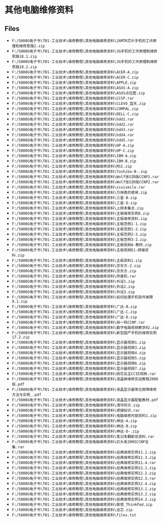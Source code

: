 # 其他电脑维修资料

## Files

- `F:/5000G电子书\T01-工业技术\维修教程\其他电脑维修资料\16MTK芯片手机的工作原理和维修思路2.zip`
- `F:/5000G电子书\T01-工业技术\维修教程\其他电脑维修资料\3G手机的工作原理和维修思路18.1.zip`
- `F:/5000G电子书\T01-工业技术\维修教程\其他电脑维修资料\3G手机的工作原理和维修思路18.2.zip`
- `F:/5000G电子书\T01-工业技术\维修教程\其他电脑维修资料\ACER-A.zip`
- `F:/5000G电子书\T01-工业技术\维修教程\其他电脑维修资料\ACER-C.zip`
- `F:/5000G电子书\T01-工业技术\维修教程\其他电脑维修资料\APPLE.zip`
- `F:/5000G电子书\T01-工业技术\维修教程\其他电脑维修资料\ASUS-A.zip`
- `F:/5000G电子书\T01-工业技术\维修教程\其他电脑维修资料\ASUS点位图.zip`
- `F:/5000G电子书\T01-工业技术\维修教程\其他电脑维修资料\CCSP.rar`
- `F:/5000G电子书\T01-工业技术\维修教程\其他电脑维修资料\CLEVO_蓝天.zip`
- `F:/5000G电子书\T01-工业技术\维修教程\其他电脑维修资料\COMPAL.zip`
- `F:/5000G电子书\T01-工业技术\维修教程\其他电脑维修资料\DELL-C.zip`
- `F:/5000G电子书\T01-工业技术\维修教程\其他电脑维修资料\hdd1.rar`
- `F:/5000G电子书\T01-工业技术\维修教程\其他电脑维修资料\hdd2.rar`
- `F:/5000G电子书\T01-工业技术\维修教程\其他电脑维修资料\hdd3.rar`
- `F:/5000G电子书\T01-工业技术\维修教程\其他电脑维修资料\hdd4.rar`
- `F:/5000G电子书\T01-工业技术\维修教程\其他电脑维修资料\hdd5.rar`
- `F:/5000G电子书\T01-工业技术\维修教程\其他电脑维修资料\HP-A.zip`
- `F:/5000G电子书\T01-工业技术\维修教程\其他电脑维修资料\HP-C.zip`
- `F:/5000G电子书\T01-工业技术\维修教程\其他电脑维修资料\IBM-A.zip`
- `F:/5000G电子书\T01-工业技术\维修教程\其他电脑维修资料\IBM-B.zip`
- `F:/5000G电子书\T01-工业技术\维修教程\其他电脑维修资料\MSI.zip`
- `F:/5000G电子书\T01-工业技术\维修教程\其他电脑维修资料\Toshiba-B-.zip`
- `F:/5000G电子书\T01-工业技术\维修教程\其他电脑维修资料\Wolf张SIR版CCNP1.rar`
- `F:/5000G电子书\T01-工业技术\维修教程\其他电脑维修资料\Wolf张SIR版CCNP2.rar`
- `F:/5000G电子书\T01-工业技术\维修教程\其他电脑维修资料\xixismile.rar`
- `F:/5000G电子书\T01-工业技术\维修教程\其他电脑维修资料\万用表的使用.zip`
- `F:/5000G电子书\T01-工业技术\维修教程\其他电脑维修资料\三星-B.zip`
- `F:/5000G电子书\T01-工业技术\维修教程\其他电脑维修资料\三星-D.zip`
- `F:/5000G电子书\T01-工业技术\维修教程\其他电脑维修资料\上网本集合.zip`
- `F:/5000G电子书\T01-工业技术\维修教程\其他电脑维修资料\主板维修实例8.zip`
- `F:/5000G电子书\T01-工业技术\维修教程\其他电脑维修资料\主板维修资料.zip`
- `F:/5000G电子书\T01-工业技术\维修教程\其他电脑维修资料\主板范例1-1.zip`
- `F:/5000G电子书\T01-工业技术\维修教程\其他电脑维修资料\主板范例1-2.zip`
- `F:/5000G电子书\T01-工业技术\维修教程\其他电脑维修资料\主板范例2-2.zip`
- `F:/5000G电子书\T01-工业技术\维修教程\其他电脑维修资料\主板范例3-2.zip`
- `F:/5000G电子书\T01-工业技术\维修教程\其他电脑维修资料\主板视频A-教材.zip`
- `F:/5000G电子书\T01-工业技术\维修教程\其他电脑维修资料\主板视频E1-焊接资料.zip`
- `F:/5000G电子书\T01-工业技术\维修教程\其他电脑维修资料\主板资料1.zip`
- `F:/5000G电子书\T01-工业技术\维修教程\其他电脑维修资料\京东方-2.zip`
- `F:/5000G电子书\T01-工业技术\维修教程\其他电脑维修资料\京东方.zip`
- `F:/5000G电子书\T01-工业技术\维修教程\其他电脑维修资料\传直机.rar`
- `F:/5000G电子书\T01-工业技术\维修教程\其他电脑维修资料\外设1.zip`
- `F:/5000G电子书\T01-工业技术\维修教程\其他电脑维修资料\外设2.zip`
- `F:/5000G电子书\T01-工业技术\维修教程\其他电脑维修资料\外设3.zip`
- `F:/5000G电子书\T01-工业技术\维修教程\其他电脑维修资料\如何处理手机软件故障9.1.zip`
- `F:/5000G电子书\T01-工业技术\维修教程\其他电脑维修资料\广达-B.zip`
- `F:/5000G电子书\T01-工业技术\维修教程\其他电脑维修资料\广达-C.zip`
- `F:/5000G电子书\T01-工业技术\维修教程\其他电脑维修资料\广达-D.zip`
- `F:/5000G电子书\T01-工业技术\维修教程\其他电脑维修资料\徐一鸣CCNP.rar`
- `F:/5000G电子书\T01-工业技术\维修教程\其他电脑维修资料\数字电路视频教学02.zip`
- `F:/5000G电子书\T01-工业技术\维修教程\其他电脑维修资料\新型国产手机的维修实例17.2.zip`
- `F:/5000G电子书\T01-工业技术\维修教程\其他电脑维修资料\显示器视频1.zip`
- `F:/5000G电子书\T01-工业技术\维修教程\其他电脑维修资料\显示器视频3.zip`
- `F:/5000G电子书\T01-工业技术\维修教程\其他电脑维修资料\显示器视频4.zip`
- `F:/5000G电子书\T01-工业技术\维修教程\其他电脑维修资料\显示器视频5.zip`
- `F:/5000G电子书\T01-工业技术\维修教程\其他电脑维修资料\显示器视频6.zip`
- `F:/5000G电子书\T01-工业技术\维修教程\其他电脑维修资料\显示器视频7.zip`
- `F:/5000G电子书\T01-工业技术\维修教程\其他电脑维修资料\桃花岛主CCIE视频.rar`
- `F:/5000G电子书\T01-工业技术\维修教程\其他电脑维修资料\液晶屏维修实战教程2008版.pdf`
- `F:/5000G电子书\T01-工业技术\维修教程\其他电脑维修资料\液晶显示器常见故障维修方法与实例_.pdf`
- `F:/5000G电子书\T01-工业技术\维修教程\其他电脑维修资料\液晶显示器配套教材.pdf`
- `F:/5000G电子书\T01-工业技术\维修教程\其他电脑维修资料\清华同方.zip`
- `F:/5000G电子书\T01-工业技术\维修教程\其他电脑维修资料\焊接知识.rar`
- `F:/5000G电子书\T01-工业技术\维修教程\其他电脑维修资料\电脑维修内部资料1.zip`
- `F:/5000G电子书\T01-工业技术\维修教程\其他电脑维修资料\神达-A.zip`
- `F:/5000G电子书\T01-工业技术\维修教程\其他电脑维修资料\神达-B.zip`
- `F:/5000G电子书\T01-工业技术\维修教程\其他电脑维修资料\神达-D-.zip`
- `F:/5000G电子书\T01-工业技术\维修教程\其他电脑维修资料\笔记本翻新及资料.rar`
- `F:/5000G电子书\T01-工业技术\维修教程\其他电脑维修资料\红头发2005CCNP全集.rar`
- `F:/5000G电子书\T01-工业技术\维修教程\其他电脑维修资料\经典维修实例11.1.zip`
- `F:/5000G电子书\T01-工业技术\维修教程\其他电脑维修资料\经典维修实例11.3.zip`
- `F:/5000G电子书\T01-工业技术\维修教程\其他电脑维修资料\经典维修实例11.4.rar`
- `F:/5000G电子书\T01-工业技术\维修教程\其他电脑维修资料\经典维修实例12.1.zip`
- `F:/5000G电子书\T01-工业技术\维修教程\其他电脑维修资料\经典维修实例12.2.zip`
- `F:/5000G电子书\T01-工业技术\维修教程\其他电脑维修资料\经典维修实例12.3.rar`
- `F:/5000G电子书\T01-工业技术\维修教程\其他电脑维修资料\经典维修实例12.4.zip`
- `F:/5000G电子书\T01-工业技术\维修教程\其他电脑维修资料\经典维修实例13.1.zip`
- `F:/5000G电子书\T01-工业技术\维修教程\其他电脑维修资料\经典维修实例13.2.zip`
- `F:/5000G电子书\T01-工业技术\维修教程\其他电脑维修资料\经典维修实例14.2.zip`
- `F:/5000G电子书\T01-工业技术\维修教程\其他电脑维修资料\联想_ThinkPad.zip`
- `F:/5000G电子书\T01-工业技术\维修教程\其他电脑维修资料\龙芯.zip`
- `F:/5000G电子书\T01-工业技术\维修教程\其他电脑维修资料\files.txt`
